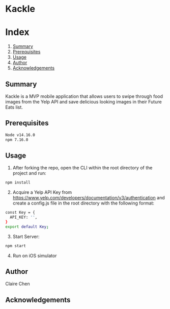 # Kackle

# Index
<ol>
    <li><a href="#Summary">Summary</a></li>
    <li><a href="#Prequisites">Prerequisites</a></li>
    <li><a href="#Usage">Usage</a></li>
    <li><a href="#Author">Author</a></li>
    <li><a href="#Acknowledgements">Acknowledgements</a></li>
</ol>

## Summary
Kackle is a MVP mobile application that allows users to swipe through food images from the Yelp API and save delicious looking images in their Future Eats list.

## Prerequisites
```sh
Node v14.16.0
npm 7.16.0
```

## Usage
1. After forking the repo, open the CLI within the root directory of the project and run:
```sh
npm install
```
2. Acquire a Yelp API Key from https://www.yelp.com/developers/documentation/v3/authentication and create a config.js file in the root directory with the following format:
```sh
const Key = {
  API_KEY: '',
}
export default Key;
```
3. Start Server:
```sh
npm start
```
4. Run on iOS simulator

## Author
Claire Chen

## Acknowledgements




